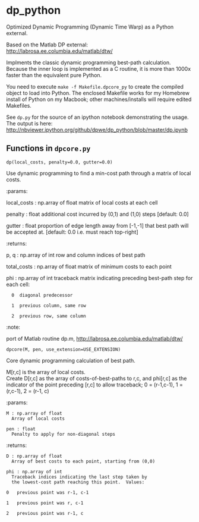 dp_python
=========

Optimized Dynamic Programming (Dynamic Time Warp) as a Python external.

Based on the Matlab DP external: http://labrosa.ee.columbia.edu/matlab/dtw/

Implments the classic dynamic programming best-path calculation.  Because the inner loop is implemented as a C routine, it is more than 1000x faster than the equivalent pure Python.

You need to execute `make -f Makefile.dpcore_py` to create the compiled object to load into Python.  The enclosed Makefile works for my Homebrew install of Python on my Macbook; other machines/installs will require edited Makefiles.

See `dp.py` for the source of an ipython notebook demonstrating the usage.  The output is here: http://nbviewer.ipython.org/github/dpwe/dp_python/blob/master/dp.ipynb

Functions in `dpcore.py`
------------------------

`dp(local_costs, penalty=0.0, gutter=0.0)`

Use dynamic programming to find a min-cost path through a matrix 
of local costs.

:params:

  local_costs : np.array of float
    matrix of local costs at each cell

  penalty : float
    additional cost incurred by (0,1) and (1,0) steps [default: 0.0]

  gutter : float
    proportion of edge length away from [-1,-1] that best path will 
    be accepted at. [default: 0.0 i.e. must reach top-right]

:returns:

  p, q : np.array of int
    row and column indices of best path

  total_costs : np.array of float
    matrix of minimum costs to each point

  phi : np.array of int
    traceback matrix indicating preceding best-path step for each cell:

      0  diagonal predecessor

      1  previous column, same row

      2  previous row, same column

:note:

  port of Matlab routine dp.m, 
  http://labrosa.ee.columbia.edu/matlab/dtw/



`dpcore(M, pen, use_extension=USE_EXTENSION)`

Core dynamic programming calculation of best path.

M[r,c] is the array of local costs.  
Create D[r,c] as the array of costs-of-best-paths to r,c, 
and phi[r,c] as the indicator of the point preceding [r,c] to 
allow traceback; 0 = (r-1,c-1), 1 = (r,c-1), 2 = (r-1, c)

:params:

    M : np.array of float
      Array of local costs

    pen : float
      Penalty to apply for non-diagonal steps

:returns:

    D : np.array of float
      Array of best costs to each point, starting from (0,0)

    phi : np.array of int
      Traceback indices indicating the last step taken by 
      the lowest-cost path reaching this point.  Values:

	0   previous point was r-1, c-1

	1   previous point was r, c-1

	2   previous point was r-1, c
